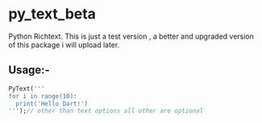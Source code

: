 # py_text_beta

Python Richtext. This is just a test version , a better and upgraded version of this package i will upload later.

## Usage:- 


```dart
PyText('''
for i in range(10):
  print('Hello Dart!')
''');// other than text options all other are optional
```
